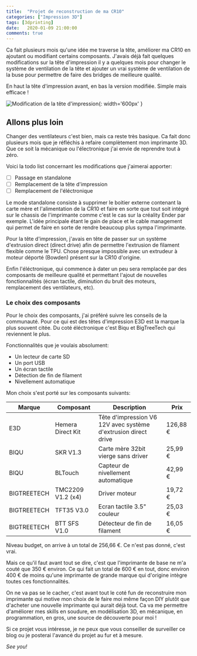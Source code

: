 ```yaml
---
title:  "Projet de reconstruction de ma CR10"
categories: ["Impression 3D"]
tags: [3dprinting]
date:   2020-01-09 21:00:00
comments: true
---
```


Ca fait plusieurs mois qu'une idée me traverse la tête, améliorer ma CR10 en ajoutant ou modifiant certains composants. J'avais déjà fait quelques modifications sur la tête d'impression il y a quelques mois pour changer le système de ventilation de la tête et ajouter un vrai système de ventilation de la buse pour permettre de faire des bridges de meilleure qualité.

<!--more-->

En haut la tête d'impression avant, en bas la version modifiée. Simple mais efficace !

![Modification de la tête d'impression][Modif CR10]{: width='600px' }

## Allons plus loin
Changer des ventilateurs c'est bien, mais ca reste très basique. Ca fait donc plusieurs mois que je réfléchis à refaire complètement mon imprimante 3D. Que ce soit la mécanique ou l'électronique j'ai envie de reprendre tout à zéro.

Voici la todo list concernant les modifications que j'aimerai apporter:
- [ ] Passage en standalone
- [ ] Remplacement de la tête d'impression
- [ ] Remplacement de l'éléctronique 

Le mode standalone consiste à supprimer le boitier externe contenant la carte mère et l'alimentation de la CR10 et faire en sorte que tout soit intégré sur le chassis de l'imprimante comme c'est le cas sur la créality Ender par exemple. L'idée principale étant le gain de place et le cable management qui permet de faire en sorte de rendre beaucoup plus sympa l'imprimante.

Pour la tête d'impression, j'avais en tête de passer sur un système d'extrusion direct (direct drive) afin de permettre l'extrusion de filament flexible comme le TPU. Chose presque impossible avec un extrudeur à moteur déporté (Bowden) présent sur la CR10 d'origine.

Enfin l'éléctronique, qui commence à dater un peu sera remplacée par des composants de meilleure qualité et permettant l'ajout de nouvelles fonctionnalités (écran tactile, diminution du bruit des moteurs, remplacement des ventilateurs, etc). 

### Le choix des composants

Pour le choix des composants, j'ai préféré suivre les conseils de la communauté. Pour ce qui est des têtes d'impression E3D est la marque la plus souvent citée. Du coté éléctronique c'est Biqu et BigTreeTech qui reviennent le plus.

Fonctionnalités que je voulais absolument:
- Un lecteur de carte SD
- Un port USB
- Un écran tactile
- Détection de fin de filament
- Nivellement automatique

Mon choix s'est porté sur les composants suivants:

Marque       | Composant         | Description                                                       | Prix
------------ | ----------------- | ----------------------------------------------------------------- | ----------
E3D          | Hemera Direct Kit | Tête d'impression V6 12V avec système d'extrusion direct drive    | 126,88 €
BIQU         | SKR V1.3          | Carte mère 32bit vierge sans driver                               |  25,99 €
BIQU         | BLTouch           | Capteur de nivellement automatique                                |  42,99 € 
BIGTREETECH  | TMC2209 V1.2 (x4) | Driver moteur                                                     |  19,72 €
BIGTREETECH  | TFT35 V3.0        | Ecran tactile 3.5" couleur                                        |  25,03 €
BIGTREETECH  | BTT SFS V1.0      | Détecteur de fin de filament                                      |  16,05 €

Niveau budget, on arrive à un total de 256,66 €. Ce n'est pas donné, c'est vrai.

Mais ce qu'il faut avant tout se dire, c'est que l'imprimante de base ne m'a couté que 350 € environ. 
Ce qui fait un total de 600 € en tout, donc environ 400 € de moins qu'une imprimante de grande marque qui d'origine intègre toutes ces fonctionnalités.

On ne va pas se le cacher, c'est avant tout le coté fun de reconstruire mon imprimante qui motive mon choix de le faire moi même façon DIY plutôt que d'acheter une nouvelle imprimante qui aurait déjà tout. Ca va me permettre d'améliorer mes skills en soudure, en modélisation 3D, en mécanique, en programmation, en gros, une source de découverte pour moi !

Si ce projet vous intéresse, je ne peux que vous conseiller de surveiller ce blog ou je posterai l'avancé du projet au fur et à mesure.

*See you!*

[Modif CR10]: https://scontent-cdg2-1.cdninstagram.com/v/t51.2885-15/e35/44196083_351156672124728_4479711465513782200_n.jpg?_nc_ht=scontent-cdg2-1.cdninstagram.com&_nc_cat=100&_nc_ohc=GiyG3_InkEoAX-qtkgp&oh=bc6c6b03c38b645c10c357f861d97312&oe=5EB52A04